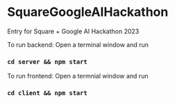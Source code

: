 # SquareGoogleAIHackathon
Entry for Square + Google AI Hackathon 2023

To run backend:
Open a terminal window and run
### `cd server && npm start`

To run frontend:
Open a termnial window and run
### `cd client && npm start`